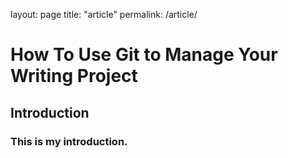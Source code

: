 layout: page
title: "article"
permalink: /article/

# How To Use Git to Manage Your Writing Project
## Introduction
### This is my introduction.
